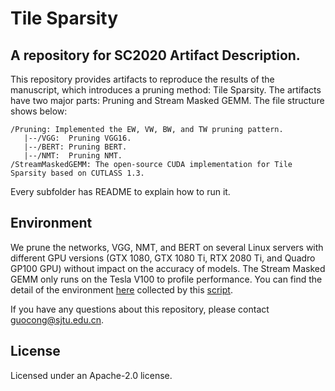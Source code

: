 Tile Sparsity
===

## A repository for SC2020 Artifact Description.

This repository provides artifacts to reproduce the results of the manuscript, which introduces a pruning method: Tile Sparsity. The artifacts have two major parts: Pruning and Stream Masked GEMM. The file structure shows below:
```
/Pruning: Implemented the EW, VW, BW, and TW pruning pattern.
   |--/VGG:  Pruning VGG16.
   |--/BERT: Pruning BERT.
   |--/NMT:  Pruning NMT.
/StreamMaskedGEMM: The open-source CUDA implementation for Tile Sparsity based on CUTLASS 1.3.
```
Every subfolder has README to explain how to run it.

## Environment 

We prune the networks, VGG, NMT, and BERT on several Linux servers with different GPU versions (GTX 1080, GTX 1080 Ti, RTX 2080 Ti, and Quadro GP100 GPU) without impact on the accuracy of models. The Stream Masked GEMM only runs on the Tesla V100 to profile performance. You can find the detail of the environment [here](https://github.com/clevercool/TileSparsity/environment.txt) collected by this [script](https://github.com/SC-Tech-Program/Author-Kit).

If you have any questions about this repository, please contact guocong@sjtu.edu.cn.

## License
Licensed under an Apache-2.0 license.